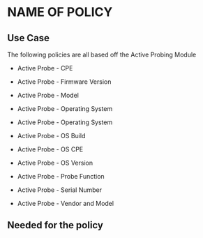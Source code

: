 # NAME OF POLICY

## Use Case

The following policies are all based off the Active Probing Module

- Active Probe - CPE

- Active Probe - Firmware Version

- Active Probe - Model

- Active Probe - Operating System

- Active Probe - Operating System

- Active Probe - OS Build

- Active Probe - OS CPE

- Active Probe - OS Version

- Active Probe - Probe Function

- Active Probe - Serial Number

- Active Probe - Vendor and Model

## Needed for the policy

